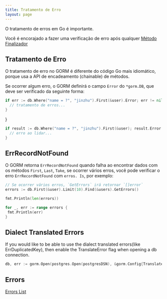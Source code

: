 ```yaml
---
title: Tratamento de Erro
layout: page
---
```


O tratamento de erros em Go é importante.

Você é encorajado a fazer uma verificação de erro após qualquer [Método Finalizador](method_chaining.html#finisher_method)

## Tratamento de Erro

O tratamento de erro no GORM é diferente do código Go mais idiomático, porque usa a API de encadeamento (chainable) de métodos.

Se ocorrer algum erro, o GORM definirá o campo `Error` do `*gorm.DB`, que deve ser verificado da seguinte forma:

```go
if err := db.Where("name = ?", "jinzhu").First(&user).Error; err != nil {
  // tratamento de erros...
}
```

}

```go
if result := db.Where("name = ?", "jinzhu").First(&user); result.Error != nil {
  // erro ao lidar...
}
```

## ErrRecordNotFound

O GORM retorna `ErrRecordNotFound` quando falha ao encontrar dados com os métodos `First`, `Last`, `Take`, se ocorrer vários erros, você pode verificar o erro `ErrRecordNotFound` com `erros. Is`, por exemplo:

```go
// Se ocorrer vários erros, `GetErrors` irá retornar `[]error`
errors := db.First(&user).Limit(10).Find(&users).GetErrors()

fmt.Println(len(errors))

for _, err := range errors {
 fmt.Println(err)
}
```
## Dialect Translated Errors

If you would like to be able to use the dialect translated errors(like ErrDuplicatedKey), then enable the TranslateError flag when opening a db connection.

```go
db, err := gorm.Open(postgres.Open(postgresDSN), &gorm.Config{TranslateError: true})
```

## Errors

[Errors List](https://github.com/go-gorm/gorm/blob/master/errors.go)

